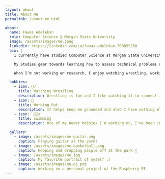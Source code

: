 ```yaml
---
layout: about
title: About Me
permalink: /about-me.html

about:
  name: Fawas Adelekan
  role: Computer Science @ Morgan State University
  image: /assets/images/me.jpeg
  linkedin: https://linkedin.com/in/fawas-adelekan-390855250
  bio: |
    I currently have studied Computer Science at Morgan State University, I'm trying to restrengthen some of the stuff I'm rusty on.

    My Studies gear towards learning how to assess technical problems and knowing how to solve them especially within the software of computer and technology, I have assisted in Technical Services but haven't explored outside of my scope.

    When I’m not working on research, I enjoy watching wrestling, working out, and trying new things.

  hobbies:
    - icon: 🤼‍♂️
      title: Watching Wrestling
      description: Wrestling is fun and I like watching it to connect it to my life personally.
    - icon: 🦾
      title: Working Out
      description: It helps keep me grounded and also I have nothing else to do.
    - icon:  🏊🏾‍♂️
      title: Swimming
      description: One of my newer hobbies I'm working on, I've been interested so far.

  gallery:
    - image: /assets/images/me-guitar.png
      caption: Playing guitar at the park!
    - image: /assets/images/me-basketball.png
      caption: Hooping and dropping people off at the park 🏀
    - image: /assets/images/me.jpg
      caption: My favorite portrait of myself :)
    - image: /assets/images/me-pi.png
      caption: Working on a personal project w/ the Raspberry PI
---
```


